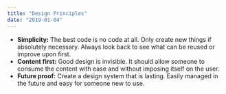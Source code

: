 ```yaml
---
title: "Design Principles"
date: "2019-01-04"
---
```


- **Simplicity:** The best code is no code at all. Only create new things if absolutely necessary. Always look back to see what can be reused or improve upon first.
- **Content first:** Good design is invisible. It should allow someone to consume the content with ease and without imposing itself on the user.
- **Future proof:** Create a design system that is lasting. Easily managed in the future and easy for someone new to use.
